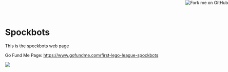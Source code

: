 # Spockbots 

<a href="https://github.com/spockbots/spockbots.github.io"><img style="position: absolute; top: 0; right: 0; border: 0;" src="https://s3.amazonaws.com/github/ribbons/forkme_right_gray_6d6d6d.png" alt="Fork me on GitHub"></a>

This is the spockbots web page

Go Fund Me Page: <https://www.gofundme.com/first-lego-league-spockbots>

![](https://d2g8igdw686xgo.cloudfront.net/27494064_1517778233.4338.jpg)
